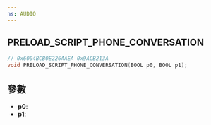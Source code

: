 ```yaml
---
ns: AUDIO
---
```

## PRELOAD_SCRIPT_PHONE_CONVERSATION

```c
// 0x6004BCB0E226AAEA 0x9ACB213A
void PRELOAD_SCRIPT_PHONE_CONVERSATION(BOOL p0, BOOL p1);
```


## 參數
* **p0**: 
* **p1**: 

